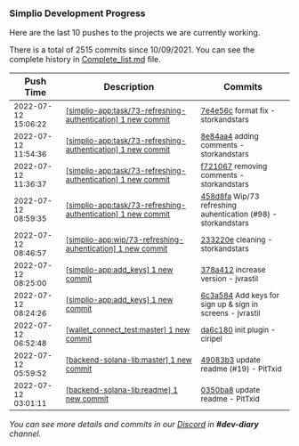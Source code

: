 
### Simplio Development Progress

Here are the last 10 pushes to the projects we are currently working.

There is a total of 2515 commits since 10/09/2021. You can see the complete history in
 [Complete_list.md](Complete_list.md) file.

| Push Time | Description | Commits |
| --- | --- | --- |
| <sub>2022-07-12 15:06:22</sub> | <sub>[[simplio-app:task/73\-refreshing\-authentication] 1 new commit](https://github.com/SimplioOfficial/simplio-app/commit/7e4e56c248741e4592e4da6a45e762914e6c12c3)</sub> | <sub>[7e4e56c](https://github.com/SimplioOfficial/simplio-app/commit/7e4e56c248741e4592e4da6a45e762914e6c12c3) format fix - storkandstars</sub> |
| <sub>2022-07-12 11:54:36</sub> | <sub>[[simplio-app:task/73\-refreshing\-authentication] 1 new commit](https://github.com/SimplioOfficial/simplio-app/commit/8e84aa4792e7982b4f94c5efe422e54411456718)</sub> | <sub>[8e84aa4](https://github.com/SimplioOfficial/simplio-app/commit/8e84aa4792e7982b4f94c5efe422e54411456718) adding comments - storkandstars</sub> |
| <sub>2022-07-12 11:36:37</sub> | <sub>[[simplio-app:task/73\-refreshing\-authentication] 1 new commit](https://github.com/SimplioOfficial/simplio-app/commit/f721067866c785cb2d9e6cce9bf3067fbde585a5)</sub> | <sub>[f721067](https://github.com/SimplioOfficial/simplio-app/commit/f721067866c785cb2d9e6cce9bf3067fbde585a5) removing comments - storkandstars</sub> |
| <sub>2022-07-12 08:59:35</sub> | <sub>[[simplio-app:task/73\-refreshing\-authentication] 1 new commit](https://github.com/SimplioOfficial/simplio-app/commit/458d8fa054f5d1fbdc08b022d8638c6cf07a9d12)</sub> | <sub>[458d8fa](https://github.com/SimplioOfficial/simplio-app/commit/458d8fa054f5d1fbdc08b022d8638c6cf07a9d12) Wip/73 refreshing auhentication (#98) - storkandstars</sub> |
| <sub>2022-07-12 08:46:57</sub> | <sub>[[simplio-app:wip/73\-refreshing\-auhentication] 1 new commit](https://github.com/SimplioOfficial/simplio-app/commit/233220e7d513a17c99c178c16a4e181a531a95b6)</sub> | <sub>[233220e](https://github.com/SimplioOfficial/simplio-app/commit/233220e7d513a17c99c178c16a4e181a531a95b6) cleaning - storkandstars</sub> |
| <sub>2022-07-12 08:25:00</sub> | <sub>[[simplio-app:add\_keys] 1 new commit](https://github.com/SimplioOfficial/simplio-app/commit/378a4125fa81195469a433b2e8770c3529673464)</sub> | <sub>[378a412](https://github.com/SimplioOfficial/simplio-app/commit/378a4125fa81195469a433b2e8770c3529673464) increase version - jvrastil</sub> |
| <sub>2022-07-12 08:24:26</sub> | <sub>[[simplio-app:add\_keys] 1 new commit](https://github.com/SimplioOfficial/simplio-app/commit/6c3a584e55417daa3b65f43b96c796aa44c40784)</sub> | <sub>[6c3a584](https://github.com/SimplioOfficial/simplio-app/commit/6c3a584e55417daa3b65f43b96c796aa44c40784) Add keys for sign up & sign in screens - jvrastil</sub> |
| <sub>2022-07-12 06:52:48</sub> | <sub>[[wallet_connect_test:master] 1 new commit](https://github.com/SimplioOfficial/wallet_connect_test/commit/da6c180b7fe96fd6a1df57b276cf64d03d478992)</sub> | <sub>[da6c180](https://github.com/SimplioOfficial/wallet_connect_test/commit/da6c180b7fe96fd6a1df57b276cf64d03d478992) init plugin - ciripel</sub> |
| <sub>2022-07-12 05:59:52</sub> | <sub>[[backend-solana-lib:master] 1 new commit](https://github.com/SimplioOfficial/backend-solana-lib/commit/49083b35b0768fc19e49f861b98ec7dd8d23bb86)</sub> | <sub>[49083b3](https://github.com/SimplioOfficial/backend-solana-lib/commit/49083b35b0768fc19e49f861b98ec7dd8d23bb86) update readme (#19) - PitTxid</sub> |
| <sub>2022-07-12 03:01:11</sub> | <sub>[[backend-solana-lib:readme] 1 new commit](https://github.com/SimplioOfficial/backend-solana-lib/commit/0350ba85a090fc2bc2081b78f7ebb9f687069b42)</sub> | <sub>[0350ba8](https://github.com/SimplioOfficial/backend-solana-lib/commit/0350ba85a090fc2bc2081b78f7ebb9f687069b42) update readme - PitTxid</sub> |

_You can see more details and commits in our [Discord](https://discord.gg/aKhjuwZmdP) in **#dev-diary** channel._
